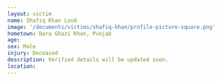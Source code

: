 ```yaml
---
layout: victim
name: Shafiq Khan Lund
image: '/documents/victims/shafiq-khan/profile-picture-square.png'
hometown: Dera Ghazi Khan, Punjab
age:
sex: Male
injury: Deceased
description: Verified details will be updated soon.
location:
---
```

